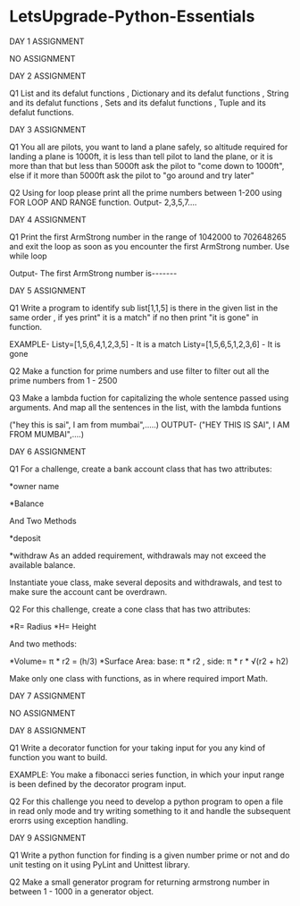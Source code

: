 # LetsUpgrade-Python-Essentials                                                                                                                                                                                                                                                                                                                                              
DAY 1 ASSIGNMENT

NO ASSIGNMENT



DAY 2 ASSIGNMENT
                                                                                                                                                                           
Q1 List and its defalut functions , Dictionary and its defalut functions , String and its defalut functions , Sets and its defalut functions , Tuple and its defalut functions.



DAY 3 ASSIGNMENT

Q1 You all are pilots, you want to land a plane safely, so altitude required for landing a plane is 1000ft, it is less than tell pilot to land the plane, or it is more than that but less than 5000ft ask the pilot to "come down to 1000ft", else if it more than 5000ft ask the pilot to "go around and try later"

Q2 Using for loop please print all the prime numbers between 1-200 using FOR LOOP AND RANGE function.
Output-
2,3,5,7....



DAY 4 ASSIGNMENT

Q1 Print the first ArmStrong number in the range of 1042000 to 702648265 and exit the loop as soon as you encounter the first ArmStrong number.
Use while loop

Output-
The first ArmStrong number is-------



DAY 5 ASSIGNMENT

Q1 Write a program to identify sub list[1,1,5] is there in the given list in the same order , if yes print" it is a match" if no then print "it is gone" in function.

EXAMPLE-
Listy=[1,5,6,4,1,2,3,5] - It is a match
Listy=[1,5,6,5,1,2,3,6] - It is gone

Q2 Make a function for prime numbers and use filter to filter out all the prime numbers from 1 - 2500

Q3 Make a lambda fuction for capitalizing the whole sentence passed using arguments. And map all the sentences in the list, with the lambda funtions

("hey this is sai", I am from mumbai",.....)
OUTPUT-
("HEY THIS IS SAI", I AM FROM MUMBAI",....)



DAY 6 ASSIGNMENT

Q1 For a challenge, create a bank account class that has two attributes:

*owner name

*Balance

And Two Methods

*deposit

*withdraw
As an added requirement, withdrawals may not exceed the available balance.

Instantiate youe class, make several deposits and withdrawals, and test to make sure the account cant be overdrawn.


Q2 For this challenge, create a cone class that has two attributes:

*R= Radius
*H= Height

And two methods:

*Volume= π * r2 = (h/3)
*Surface Area: base: π * r2 , side: π * r * √(r2 + h2)

Make only one class with functions, as in where required import Math.



DAY 7 ASSIGNMENT

NO ASSIGNMENT



DAY 8 ASSIGNMENT

Q1 Write a decorator function for your taking input for you any kind of function you want to build.

EXAMPLE: You make a fibonacci series function, in which your input range is been defined by the decorator program input.

Q2 For this challenge you need to develop a python program to open a file in read only mode and try writing something to it and handle the subsequent erorrs using exception handling.



DAY 9 ASSIGNMENT

Q1 Write a python function for finding is a given number prime or not and do unit testing on it using PyLint and Unittest library.

Q2 Make a small generator program for returning armstrong number in between 1 - 1000 in a generator object.

